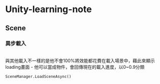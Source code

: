 # Unity-learning-note

## Scene
### 異步載入
<br>
與其他載入不一樣的是他不會100%將效能都花費在載入場景中，藉此來顯示loading畫面
- 他可以當成物件，會回傳現在的載入進度，以0~0.9分類

```
SceneManager.LoadSceneAsync()
```
